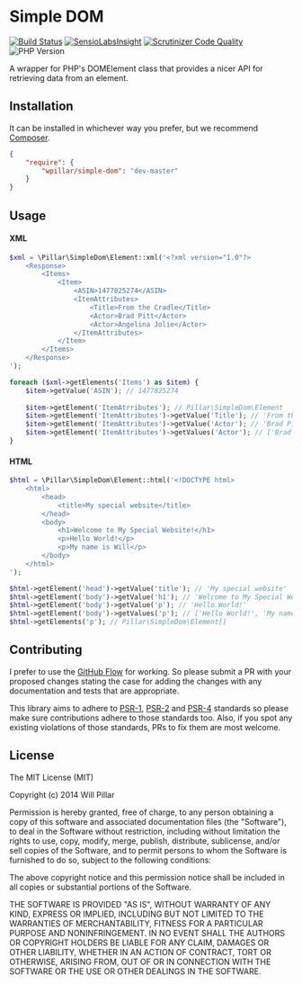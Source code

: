 # Simple DOM

[![Build Status](https://travis-ci.org/wpillar/simple-dom.svg?branch=master)](https://travis-ci.org/wpillar/simple-dom) [![SensioLabsInsight](https://insight.sensiolabs.com/projects/3aa237f1-a5d5-4d9b-8ba5-9059d893617a/mini.png)](https://insight.sensiolabs.com/projects/3aa237f1-a5d5-4d9b-8ba5-9059d893617a) [![Scrutinizer Code Quality](https://scrutinizer-ci.com/g/wpillar/simple-dom/badges/quality-score.png?b=master)](https://scrutinizer-ci.com/g/wpillar/simple-dom/?branch=master) ![PHP Version](http://img.shields.io/badge/php-~5.5-8892BF.svg)

A wrapper for PHP's DOMElement class that provides a nicer API for retrieving data from an element.

## Installation

It can be installed in whichever way you prefer, but we recommend [Composer][package].
```json
{
    "require": {
        "wpillar/simple-dom": "dev-master"
    }
}
```

## Usage

#### XML

```php
$xml = \Pillar\SimpleDom\Element::xml('<?xml version="1.0"?>
    <Response>
        <Items>
            <Item>
                <ASIN>1477825274</ASIN>
                <ItemAttributes>
                    <Title>From the Cradle</Title>
                    <Actor>Brad Pitt</Actor>
                    <Actor>Angelina Jolie</Actor>
                </ItemAttributes>
            </Item>
        </Items>
    </Response>
');

foreach ($xml->getElements('Items') as $item) {
    $item->getValue('ASIN'); // 1477825274
    
    $item->getElement('ItemAtrributes'); // Pillar\SimpleDom\Element
    $item->getElement('ItemAttributes')->getValue('Title'); // 'From the Cradle'
    $item->getElement('ItemAttributes')->getValue('Actor'); // 'Brad Pitt'
    $item->getElement('ItemAttributes')->getValues('Actor'); // ['Brad Pitt', 'Angelina Jolie']
}
```


#### HTML

```php
$html = \Pillar\SimpleDom\Element::html('<!DOCTYPE html>
    <html>
        <head>
            <title>My special website</title>
        </head>
        <body>
            <h1>Welcome to My Special Website!</h1>
            <p>Hello World!</p>
            <p>My name is Will</p>
        </body>
    </html>
');

$html->getElement('head')->getValue('title'); // 'My special website'
$html->getElement('body')->getValue('h1'); // 'Welcome to My Special Website'
$html->getElement('body')->getValue('p'); // 'Hello World!'
$html->getElement('body')->getValues('p'); // ['Hello World!', 'My name is Will']
$html->getElements('p'); // Pillar\SimpleDom\Element[]
```

## Contributing

I prefer to use the [GitHub Flow][github-flow] for working. So please submit a PR with your proposed changes stating the case for adding the changes with any documentation and tests that are appropriate.

This library aims to adhere to [PSR-1][psr-1], [PSR-2][psr-2] and [PSR-4][psr-4] standards so please make sure contributions adhere to those standards too. Also, if you spot any existing violations of those standards, PRs to fix them are most welcome.

## License

The MIT License (MIT)

Copyright (c) 2014 Will Pillar

Permission is hereby granted, free of charge, to any person obtaining a copy
of this software and associated documentation files (the "Software"), to deal
in the Software without restriction, including without limitation the rights
to use, copy, modify, merge, publish, distribute, sublicense, and/or sell
copies of the Software, and to permit persons to whom the Software is
furnished to do so, subject to the following conditions:

The above copyright notice and this permission notice shall be included in all
copies or substantial portions of the Software.

THE SOFTWARE IS PROVIDED "AS IS", WITHOUT WARRANTY OF ANY KIND, EXPRESS OR
IMPLIED, INCLUDING BUT NOT LIMITED TO THE WARRANTIES OF MERCHANTABILITY,
FITNESS FOR A PARTICULAR PURPOSE AND NONINFRINGEMENT. IN NO EVENT SHALL THE
AUTHORS OR COPYRIGHT HOLDERS BE LIABLE FOR ANY CLAIM, DAMAGES OR OTHER
LIABILITY, WHETHER IN AN ACTION OF CONTRACT, TORT OR OTHERWISE, ARISING FROM,
OUT OF OR IN CONNECTION WITH THE SOFTWARE OR THE USE OR OTHER DEALINGS IN THE
SOFTWARE.

[package]: https://packagist.org/packages/wpillar/simple-dom
[github-flow]: https://guides.github.com/introduction/flow/index.html
[psr-1]: http://www.php-fig.org/psr/psr-1/
[psr-2]: http://www.php-fig.org/psr/psr-2/
[psr-4]: http://www.php-fig.org/psr/psr-4/
